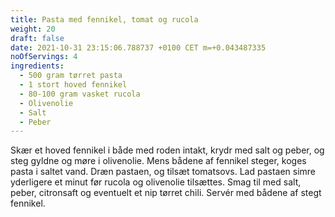 ```yaml
---
title: Pasta med fennikel, tomat og rucola
weight: 20
draft: false
date: 2021-10-31 23:15:06.788737 +0100 CET m=+0.043487335
noOfServings: 4
ingredients:
  - 500 gram tørret pasta
  - 1 stort hoved fennikel
  - 80-100 gram vasket rucola
  - Olivenolie
  - Salt
  - Peber
---
```




Skær et hoved fennikel i både med roden intakt, krydr med salt og peber,
og steg gyldne og møre i olivenolie. Mens bådene af fennikel steger,
koges pasta i saltet vand. Dræn pastaen, og tilsæt tomatsovs. Lad
pastaen simre yderligere et minut før rucola og olivenolie tilsættes.
Smag til med salt, peber, citronsaft og eventuelt et nip tørret chili.
Servér med bådene af stegt fennikel.


